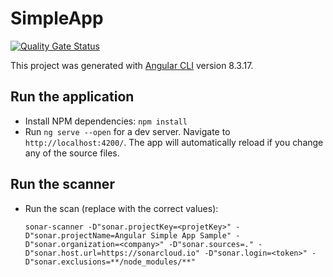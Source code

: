 # SimpleApp

[![Quality Gate Status](https://sonarcloud.io/api/project_badges/measure?project=devpro.scannersamples.angular.simpleapp&metric=alert_status)](https://sonarcloud.io/dashboard?id=devpro.scannersamples.angular.simpleapp)

This project was generated with [Angular CLI](https://github.com/angular/angular-cli) version 8.3.17.

## Run the application

- Install NPM dependencies: `npm install`
- Run `ng serve --open` for a dev server. Navigate to `http://localhost:4200/`. The app will automatically reload if you change any of the source files.

## Run the scanner

- Run the scan (replace with the correct values):

  ```dos
  sonar-scanner -D"sonar.projectKey=<projetKey>" -D"sonar.projectName=Angular Simple App Sample" -D"sonar.organization=<company>" -D"sonar.sources=." -D"sonar.host.url=https://sonarcloud.io" -D"sonar.login=<token>" -D"sonar.exclusions=**/node_modules/**"
  ```
